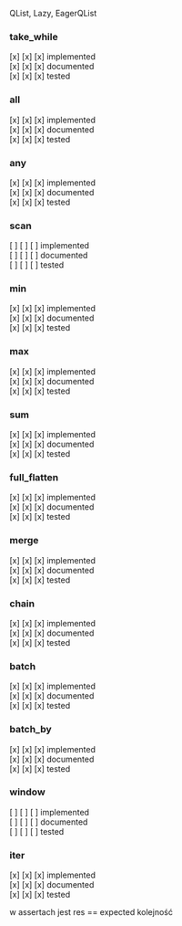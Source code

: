 QList, Lazy, EagerQList
### take_while
[x] [x] [x] implemented \
[x] [x] [x] documented \
[x] [x] [x] tested

### all
[x] [x] [x] implemented \
[x] [x] [x] documented \
[x] [x] [x] tested

### any
[x] [x] [x] implemented \
[x] [x] [x] documented \
[x] [x] [x] tested

### scan
[ ] [ ] [ ] implemented \
[ ] [ ] [ ] documented \
[ ] [ ] [ ] tested

### min
[x] [x] [x] implemented \
[x] [x] [x] documented \
[x] [x] [x] tested

### max
[x] [x] [x] implemented \
[x] [x] [x] documented \
[x] [x] [x] tested

### sum
[x] [x] [x] implemented \
[x] [x] [x] documented \
[x] [x] [x] tested

### full_flatten
[x] [x] [x] implemented \
[x] [x] [x] documented \
[x] [x] [x] tested

### merge
[x] [x] [x] implemented \
[x] [x] [x] documented \
[x] [x] [x] tested

### chain
[x] [x] [x] implemented \
[x] [x] [x] documented \
[x] [x] [x] tested

### batch
[x] [x] [x] implemented \
[x] [x] [x] documented \
[x] [x] [x] tested

### batch_by
[x] [x] [x] implemented \
[x] [x] [x] documented \
[x] [x] [x] tested

### window
[ ] [ ] [ ] implemented \
[ ] [ ] [ ] documented \
[ ] [ ] [ ] tested

### iter
[x] [x] [x] implemented \
[x] [x] [x] documented \
[x] [x] [x] tested

w assertach jest res == expected kolejność